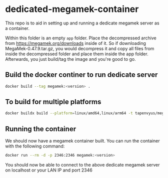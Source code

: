 # dedicated-megamek-container

This repo is to aid in setting up and running a dedicate megamek server as a container.

Within this folder is an empty `app` folder. Place the decompressed archive from
<https://megamek.org/downloads> inside of it. So if downloading MegaMek-0.47.9.tar.gz,
you would decompress it and copy all files from inside the decompressed folder and place
them inside the app folder. Afterwards, you just build/tag the image and you're good
to go.

## Build the docker continer to run dedicate server

```bash
docker build --tag megamek:<version> .
```

## To build for multiple platforms

```bash
docker buildx build --platform=linux/amd64,linux/arm64 -t tapenvyus/megamek:<version> .
```

## Running the container

We should now have a megamek container built. You can run the container with the following command:

```bash
docker run --rm -d -p 2346:2346 megamek:<version>
```

You should now be able to connect to the above dedicate megamek server on localhost or your LAN IP and port 2346
